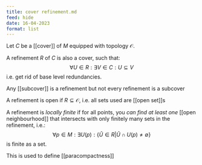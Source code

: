 ```yaml
---
title: cover refinement.md
feed: hide
date: 16-04-2023
format: list
---
```



Let $C$ be a [[cover]] of $M$ equipped with topology $\mathcal O$.

A refinement $R$ of $C$ is also a cover, such that:
$$
\forall U\in R: \exists V\in C: U\subseteq V
$$i.e. get rid of base level redundancies.

Any [[subcover]] is a refinement but not every refinement is a subcover

A refinement is open if $R\subseteq\mathcal O$, i.e. all sets used are [[open set]]s

A refinement is *locally finite* if for all points, you *can find at least one* [[open neighbourhood]] that intersects with only finitely many sets in the refinement, i.e.: $$
\forall p\in M: \exists U(p) : \{ \tilde{U}\in R | \tilde{U}\cap U(p) \neq\emptyset \}
$$is finite as a set.

This is used to define [[paracompactness]]
